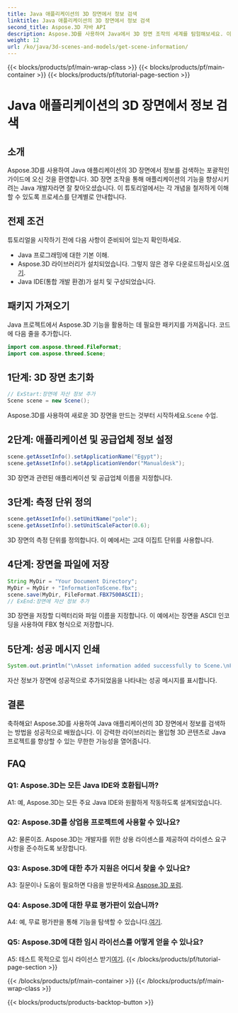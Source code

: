 ```yaml
---
title: Java 애플리케이션의 3D 장면에서 정보 검색
linktitle: Java 애플리케이션의 3D 장면에서 정보 검색
second_title: Aspose.3D 자바 API
description: Aspose.3D를 사용하여 Java에서 3D 장면 조작의 세계를 탐험해보세요. 이 튜토리얼에서는 정보를 검색하는 과정을 단계별로 안내합니다.
weight: 12
url: /ko/java/3d-scenes-and-models/get-scene-information/
---
```


{{< blocks/products/pf/main-wrap-class >}}
{{< blocks/products/pf/main-container >}}
{{< blocks/products/pf/tutorial-page-section >}}

# Java 애플리케이션의 3D 장면에서 정보 검색

## 소개

Aspose.3D를 사용하여 Java 애플리케이션의 3D 장면에서 정보를 검색하는 포괄적인 가이드에 오신 것을 환영합니다. 3D 장면 조작을 통해 애플리케이션의 기능을 향상시키려는 Java 개발자라면 잘 찾아오셨습니다. 이 튜토리얼에서는 각 개념을 철저하게 이해할 수 있도록 프로세스를 단계별로 안내합니다.

## 전제 조건

튜토리얼을 시작하기 전에 다음 사항이 준비되어 있는지 확인하세요.

- Java 프로그래밍에 대한 기본 이해.
-  Aspose.3D 라이브러리가 설치되었습니다. 그렇지 않은 경우 다운로드하십시오.[여기](https://releases.aspose.com/3d/java/).
- Java IDE(통합 개발 환경)가 설치 및 구성되었습니다.

## 패키지 가져오기

Java 프로젝트에서 Aspose.3D 기능을 활용하는 데 필요한 패키지를 가져옵니다. 코드에 다음 줄을 추가합니다.

```java
import com.aspose.threed.FileFormat;
import com.aspose.threed.Scene;
```

## 1단계: 3D 장면 초기화

```java
// ExStart:장면에 자산 정보 추가
Scene scene = new Scene();
```

 Aspose.3D를 사용하여 새로운 3D 장면을 만드는 것부터 시작하세요.`Scene` 수업.

## 2단계: 애플리케이션 및 공급업체 정보 설정

```java
scene.getAssetInfo().setApplicationName("Egypt");
scene.getAssetInfo().setApplicationVendor("Manualdesk");
```

3D 장면과 관련된 애플리케이션 및 공급업체 이름을 지정합니다.

## 3단계: 측정 단위 정의

```java
scene.getAssetInfo().setUnitName("pole");
scene.getAssetInfo().setUnitScaleFactor(0.6);
```

3D 장면의 측정 단위를 정의합니다. 이 예에서는 고대 이집트 단위를 사용합니다.

## 4단계: 장면을 파일에 저장

```java
String MyDir = "Your Document Directory";
MyDir = MyDir + "InformationToScene.fbx";
scene.save(MyDir, FileFormat.FBX7500ASCII);
// ExEnd:장면에 자산 정보 추가
```

3D 장면을 저장할 디렉터리와 파일 이름을 지정합니다. 이 예에서는 장면을 ASCII 인코딩을 사용하여 FBX 형식으로 저장합니다.

## 5단계: 성공 메시지 인쇄

```java
System.out.println("\nAsset information added successfully to Scene.\nFile saved at " + MyDir);
```

자산 정보가 장면에 성공적으로 추가되었음을 나타내는 성공 메시지를 표시합니다.

## 결론

축하해요! Aspose.3D를 사용하여 Java 애플리케이션의 3D 장면에서 정보를 검색하는 방법을 성공적으로 배웠습니다. 이 강력한 라이브러리는 몰입형 3D 콘텐츠로 Java 프로젝트를 향상할 수 있는 무한한 가능성을 열어줍니다.

## FAQ

### Q1: Aspose.3D는 모든 Java IDE와 호환됩니까?

A1: 예, Aspose.3D는 모든 주요 Java IDE와 원활하게 작동하도록 설계되었습니다.

### Q2: Aspose.3D를 상업용 프로젝트에 사용할 수 있나요?

A2: 물론이죠. Aspose.3D는 개발자를 위한 상용 라이센스를 제공하여 라이센스 요구 사항을 준수하도록 보장합니다.

### Q3: Aspose.3D에 대한 추가 지원은 어디서 찾을 수 있나요?

 A3: 질문이나 도움이 필요하면 다음을 방문하세요.[Aspose.3D 포럼](https://forum.aspose.com/c/3d/18).

### Q4: Aspose.3D에 대한 무료 평가판이 있습니까?

 A4: 예, 무료 평가판을 통해 기능을 탐색할 수 있습니다.[여기](https://releases.aspose.com/).

### Q5: Aspose.3D에 대한 임시 라이선스를 어떻게 얻을 수 있나요?

 A5: 테스트 목적으로 임시 라이선스 받기[여기](https://purchase.aspose.com/temporary-license/).
{{< /blocks/products/pf/tutorial-page-section >}}

{{< /blocks/products/pf/main-container >}}
{{< /blocks/products/pf/main-wrap-class >}}

{{< blocks/products/products-backtop-button >}}
